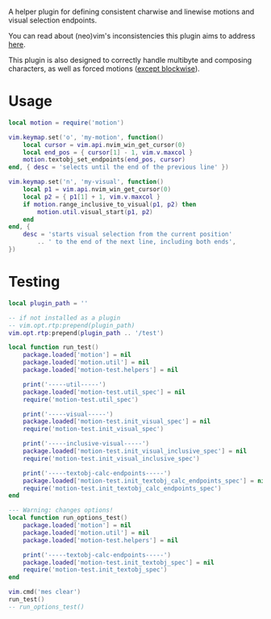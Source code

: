 A helper plugin for defining consistent charwise and linewise motions and visual selection endpoints.

You can read about (neo)vim's inconsistencies this plugin aims to address
[here](https://www.reddit.com/r/neovim/comments/1d14rdy/defining_motions_correctly/).

This plugin is also designed to correctly handle multibyte and composing characters,
as well as forced motions ([except blockwise](https://www.reddit.com/r/neovim/comments/1d14rdy/comment/l6jy3rz/?utm_source=share&utm_medium=web3x&utm_name=web3xcss&utm_term=1&utm_content=share_button)).

# Usage

```lua
local motion = require('motion')

vim.keymap.set('o', 'my-motion', function()
    local cursor = vim.api.nvim_win_get_cursor(0)
    local end_pos = { cursor[1] - 1, vim.v.maxcol }
    motion.textobj_set_endpoints(end_pos, cursor)
end, { desc = 'selects until the end of the previous line' })

vim.keymap.set('n', 'my-visual', function()
    local p1 = vim.api.nvim_win_get_cursor(0)
    local p2 = { p1[1] + 1, vim.v.maxcol }
    if motion.range_inclusive_to_visual(p1, p2) then
        motion.util.visual_start(p1, p2)
    end
end, {
    desc = 'starts visual selection from the current position'
        .. ' to the end of the next line, including both ends',
})
```

# Testing

```lua
local plugin_path = ''

-- if not installed as a plugin
-- vim.opt.rtp:prepend(plugin_path)
vim.opt.rtp:prepend(plugin_path .. '/test')

local function run_test()
    package.loaded['motion'] = nil
    package.loaded['motion.util'] = nil
    package.loaded['motion-test.helpers'] = nil

    print('-----util-----')
    package.loaded['motion-test.util_spec'] = nil
    require('motion-test.util_spec')

    print('-----visual-----')
    package.loaded['motion-test.init_visual_spec'] = nil
    require('motion-test.init_visual_spec')

    print('-----inclusive-visual-----')
    package.loaded['motion-test.init_visual_inclusive_spec'] = nil
    require('motion-test.init_visual_inclusive_spec')

    print('-----textobj-calc-endpoints-----')
    package.loaded['motion-test.init_textobj_calc_endpoints_spec'] = nil
    require('motion-test.init_textobj_calc_endpoints_spec')
end

--- Warning: changes options!
local function run_options_test()
    package.loaded['motion'] = nil
    package.loaded['motion.util'] = nil
    package.loaded['motion-test.helpers'] = nil

    print('-----textobj-calc-endpoints-----')
    package.loaded['motion-test.init_textobj_spec'] = nil
    require('motion-test.init_textobj_spec')
end

vim.cmd('mes clear')
run_test()
-- run_options_test()
```
